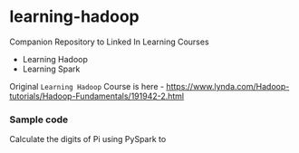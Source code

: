 # learning-hadoop
Companion Repository to Linked In Learning Courses
- Learning Hadoop
- Learning Spark  

Original `Learning Hadoop` Course is here - https://www.lynda.com/Hadoop-tutorials/Hadoop-Fundamentals/191942-2.html

### Sample code

Calculate the digits of Pi using PySpark to 